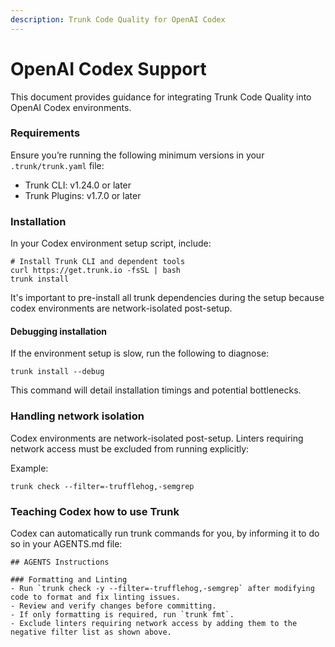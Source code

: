 ```yaml
---
description: Trunk Code Quality for OpenAI Codex
---
```


# OpenAI Codex Support

This document provides guidance for integrating Trunk Code Quality into OpenAI Codex environments.

### Requirements

Ensure you’re running the following minimum versions in your `.trunk/trunk.yaml` file:

* Trunk CLI: v1.24.0 or later
* Trunk Plugins: v1.7.0 or later

### Installation

In your Codex environment setup script, include:

```
# Install Trunk CLI and dependent tools
curl https://get.trunk.io -fsSL | bash
trunk install
```

It's important to pre-install all trunk dependencies during the setup because codex environments are network-isolated post-setup.

#### Debugging installation

If the environment setup is slow, run the following to diagnose:

```
trunk install --debug
```

This command will detail installation timings and potential bottlenecks.

### Handling network isolation

Codex environments are network-isolated post-setup. Linters requiring network access must be excluded from running explicitly:

Example:

```
trunk check --filter=-trufflehog,-semgrep
```

### Teaching Codex how to use Trunk

Codex can automatically run trunk commands for you, by informing it to do so in your AGENTS.md file:

```
## AGENTS Instructions

### Formatting and Linting
- Run `trunk check -y --filter=-trufflehog,-semgrep` after modifying code to format and fix linting issues.
- Review and verify changes before committing.
- If only formatting is required, run `trunk fmt`.
- Exclude linters requiring network access by adding them to the negative filter list as shown above.
```
